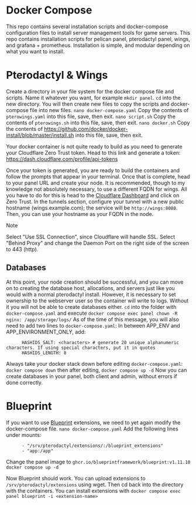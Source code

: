 # Docker Compose  

This repo contains several installation scripts and docker-compose configuration files to install server management tools for game servers. This repo contains installation scripts for pelican panel, pterodactyl panel, wings, and grafana + prometheus. Installation is simple, and modular depending on what you want to install.

# Pterodactyl & Wings  

Create a directory in your file system for the docker compose file and scripts. Name it whatever you want, for example `mkdir panel`. `cd` into the new directory. You will then create new files to copy the scripts and docker-compose file into new files.
`nano docker-compose.yaml`
Copy the contents of `pterowings.yaml` into this file, save, then exit.
`nano script.sh`
Copy the contents of `pterowings.sh` into this file, save, then exit.
`nano docker.sh`
Copy the contents of https://github.com/docker/docker-install/blob/master/install.sh into this file, save, then exit.

Your docker container is not quite ready to build as you need to generate your Cloudflare Zero Trust token. Head to this link and generate a token: https://dash.cloudflare.com/profile/api-tokens

Once your token is generated, you are ready to build the containers and follow the prompts that appear in your terminal. Once that is complete, head to your panel URL and create your node. It is recommended, though to my knowledge not absolutely necessary, to use a different FQDN for wings. All you have to do for this is head to the [Cloudflare Dashboard](https://dash.cloudflare.com) and click on Zero Trust. In the tunnels section, configure your tunnel with a new public hostname (wings.example.com); the service will be `http://wings:8080`. Then, you can use your hostname as your FQDN in the node.
>[!NOTE]
>Select "Use SSL Connection", since Cloudflare will handle SSL. Select "Behind Proxy" and change the Daemon Port on the right side of the screen to 443 (http).

## Databases  

At this point, your node creation should be successful, and you can move on to creating the database host, allocations, and servers just like you would with a normal pterodactyl install. However, it is necessary to set ownership to the webserver user so the container will write to logs. Without it you will not be able to create databases either.
`cd` into the folder with `docker-compose.yaml` and execute `docker compose exec panel chown -R nginx: /app/storage/logs/`
As of the time of this message, you will also need to add two lines to `docker-compose.yaml`:
In between APP_ENV and APP_ENVIRONMENT_ONLY, add:
```
      HASHIDS_SALT: <characters> # generate 20 unique alphanumeric characters. If using special characters, put it in quotes
      HASHIDS_LENGTH: 8
```
Always take your docker stack down before editing `docker-compose.yaml`: `docker compose down` then after editing, `docker compose up -d`
Now you can create databases in your panel, both client and admin, without errors if done correctly.

# Blueprint

If you want to use [Blueprint](https://blueprint.zip) extensions, we need to yet again modify the docker-compose file.
`nano docker-compose.yaml`
Add the following lines under mounts:
```
      - "/srv/pterodactyl/extensions/:/blueprint_extensions"
      - "app:/app"
```
Change the panel image to `ghcr.io/blueprintframework/blueprint:v1.11.10`
`docker compose up -d`

Now Blueprint should work. You can upload extensions to `/srv/pterodactyl/extensions` using wget. Then cd back into the directory with the containers. You can install extensions with `docker compose exec panel blueprint -i <extension-name>`